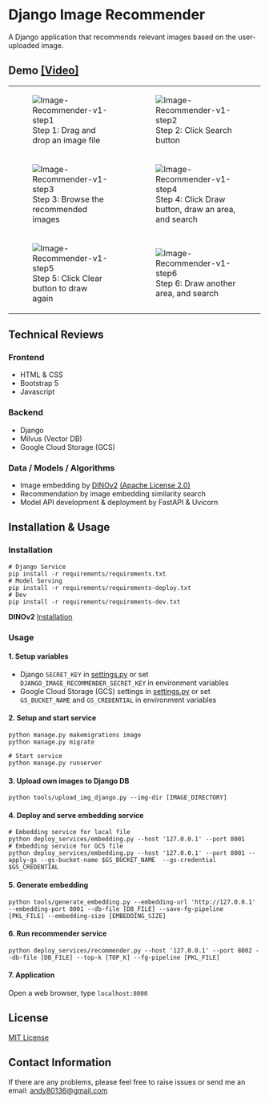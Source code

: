# Django Image Recommender
A Django application that recommends relevant images based on the user-uploaded image.

## Demo [[Video]](https://drive.google.com/file/d/1aRk2uRKnTxC_2GdqQUv7C3YQ1h-ZB1CF)

<table>
  <tr>
    <td>
      <figure>
        <img alt="Image-Recommender-v1-step1" src="https://github.com/user-attachments/assets/427889f8-2888-42b1-a747-0ee32bb245de">
        <figcaption>Step 1: Drag and drop an image file</figcaption>
      </figure>
    </td>
    <td>
      <figure>
        <img alt="Image-Recommender-v1-step2" src="https://github.com/user-attachments/assets/b0ffab5b-e7d5-4fec-9cd7-8bb82474434c">
        <figcaption>Step 2: Click Search button</figcaption>
      </figure>
    </td>
  </tr>
  <tr>
    <td>
      <figure>
        <img alt="Image-Recommender-v1-step3" src="https://github.com/user-attachments/assets/4e2f3496-b773-4966-b487-99f1584bf186">
        <figcaption>Step 3: Browse the recommended images</figcaption>
      </figure>
    </td>
    <td>
      <figure>
        <img alt="Image-Recommender-v1-step4" src="https://github.com/user-attachments/assets/2adc0914-03db-4b6e-b9fc-2e94936cc19f">
        <figcaption>Step 4: Click Draw button, draw an area, and search</figcaption>
      </figure>
    </td>
  </tr>
  <tr>
    <td>
      <figure>
        <img alt="Image-Recommender-v1-step5" src="https://github.com/user-attachments/assets/619241ea-7612-4310-9c54-203ab6317d8b">
        <figcaption>Step 5: Click Clear button to draw again</figcaption>
      </figure>
    </td>
    <td>
      <figure>
        <img alt="Image-Recommender-v1-step6" src="https://github.com/user-attachments/assets/857f5f21-0757-4a5b-96a3-b61a7c589cf9">
        <figcaption>Step 6: Draw another area, and search</figcaption>
      </figure>
    </td>
  </tr>
</table>

## Technical Reviews
### Frontend
- HTML & CSS
- Bootstrap 5
- Javascript
### Backend
- Django
- Milvus (Vector DB)
- Google Cloud Storage (GCS) 
### Data / Models / Algorithms
- Image embedding by [DINOv2](https://github.com/facebookresearch/dinov2) [(Apache License 2.0)](https://github.com/facebookresearch/dinov2?tab=readme-ov-file#license)
- Recommendation by image embedding similarity search
- Model API development & deployment by FastAPI & Uvicorn

## Installation & Usage
### Installation
```shell
# Django Service
pip install -r requirements/requirements.txt 
# Model Serving
pip install -r requirements/requirements-deploy.txt
# Dev
pip install -r requirements/requirements-dev.txt
```
**DINOv2** [Installation](https://github.com/facebookresearch/dinov2?tab=readme-ov-file#installation)

### Usage
#### 1. Setup variables
- Django `SECRET_KEY` in [settings.py](./image_recommender/settings.py) or set `DJANGO_IMAGE_RECOMMENDER_SECRET_KEY` in environment variables
- Google Cloud Storage (GCS) settings in [settings.py](./image_recommender/settings.py) or set `GS_BUCKET_NAME` and `GS_CREDENTIAL` in environment variables

#### 2. Setup and start service
```shell
python manage.py makemigrations image
python manage.py migrate

# Start service
python manage.py runserver
```

#### 3. Upload own images to Django DB
```shell
python tools/upload_img_django.py --img-dir [IMAGE_DIRECTORY]
```

#### 4. Deploy and serve embedding service
```shell
# Embedding service for local file
python deploy_services/embedding.py --host '127.0.0.1' --port 8001
# Embedding service for GCS file
python deploy_services/embedding.py --host '127.0.0.1' --port 8001 --apply-gs --gs-bucket-name $GS_BUCKET_NAME  --gs-credential $GS_CREDENTIAL
```
#### 5. Generate embedding
```shell
python tools/generate_embedding.py --embedding-url 'http://127.0.0.1' --embedding-port 8001 --db-file [DB_FILE] --save-fg-pipeline [PKL_FILE] --embedding-size [EMBEDDING_SIZE]
```
#### 6. Run recommender service
```shell
python deploy_services/recommender.py --host '127.0.0.1' --port 8002 --db-file [DB_FILE] --top-k [TOP_K] --fg-pipeline [PKL_FILE]
```

#### 7. Application
Open a web browser, type `localhost:8000`

## License
[MIT License](./LICENSE)

## Contact Information
If there are any problems, please feel free to raise issues or send me an email: andy80136@gmail.com
